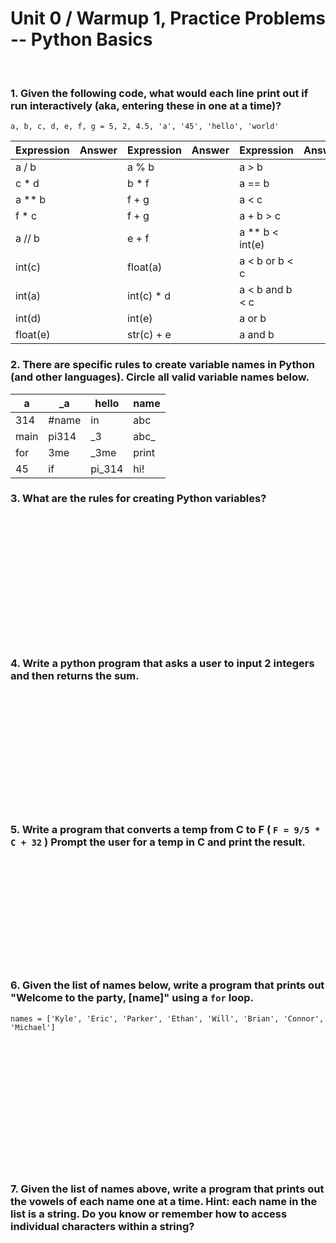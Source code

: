 # Unit 0 / Warmup 1, Practice Problems -- Python Basics

&nbsp;  

### 1. Given the following code, what would each line print out if run interactively (aka, entering these in one at a time)?

    a, b, c, d, e, f, g = 5, 2, 4.5, 'a', '45', 'hello', 'world'

| Expression | Answer | Expression | Answer | Expression      | Answer |
|------------|--------|------------|--------|-----------------|--------|
| a / b      |        | a % b      |        | a > b           |        |
| c * d      |        | b * f      |        | a == b          |        |
| a ** b     |        | f + g      |        | a < c           |        |
| f * c      |        | f + g      |        | a + b > c       |        |
| a // b     |        | e + f      |        | a ** b < int(e) |        |
| int(c)     |        | float(a)   |        | a < b or b < c  |        |
| int(a)     |        | int(c) * d |        | a < b and b < c |        |
| int(d)     |        | int(e)     |        | a or b          |        |
| float(e)   |        | str(c) + e |        | a and b         |        |

### 2. There are specific rules to create variable names in Python (and other languages). Circle all valid variable names below.

| a    | _a    | hello  | name  |
|------|-------|--------|-------|
| 314  | #name | in     | abc   |
| main | pi314 | _3     | abc_  |
| for  | 3me   | _3me   | print |
| 45   | if    | pi_314 | hi!   |

### 3. What are the rules for creating Python variables?

&nbsp;  
&nbsp;  
&nbsp;  
&nbsp;  
&nbsp;  
&nbsp;  
&nbsp;  
&nbsp;  
&nbsp;  
&nbsp;  
&nbsp;  
&nbsp;  

### 4. Write a python program that asks a user to input 2 integers and then returns the sum.

&nbsp;  
&nbsp;  
&nbsp;  
&nbsp;  
&nbsp;  
&nbsp;  
&nbsp;  
&nbsp;  
&nbsp;  
&nbsp;  
&nbsp;  


### 5. Write a program that converts a temp from C to F ( `F = 9/5 * C + 32` ) Prompt the user for a temp in C and print the result.


&nbsp;  
&nbsp;  
&nbsp;  
&nbsp;  
&nbsp;  
&nbsp;  
&nbsp;  
&nbsp;  
&nbsp;  
&nbsp;  

### 6. Given the list of names below, write a program that prints out "Welcome to the party, [name]" using a `for` loop.

    names = ['Kyle', 'Eric', 'Parker', 'Ethan', 'Will', 'Brian', 'Connor', 'Michael']

&nbsp;  
&nbsp;  
&nbsp;  
&nbsp;  
&nbsp;  
&nbsp;  
&nbsp;  
&nbsp;  
&nbsp;  
&nbsp;  
&nbsp;  
&nbsp;  

### 7. Given the list of names above, write a program that prints out the vowels of each name one at a time. Hint: each name in the list is a string. Do you know or remember how to access individual characters within a string? 

&nbsp;  
&nbsp;  
&nbsp;  
&nbsp;  
&nbsp;  
&nbsp;  
&nbsp;  
&nbsp;  
&nbsp;  
